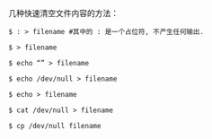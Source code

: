 几种快速清空文件内容的方法：
```
$ : > filename #其中的 : 是一个占位符, 不产生任何输出.
```
```
$ > filename
```
```
$ echo “” > filename
```
```
$ echo /dev/null > filename
```
```
$ echo > filename
```
```
$ cat /dev/null > filename
```
```
$ cp /dev/null filename
```